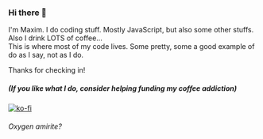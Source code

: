 ### Hi there 👋

I'm Maxim. I do coding stuff. Mostly JavaScript, but also some other stuffs.  
Also I drink LOTS of coffee...  
This is where most of my code lives. Some pretty, some a good example of do as I say, not as I do.

Thanks for checking in!

##### *(If you like what I do, consider helping funding my coffee addiction*)  
[![ko-fi](https://ko-fi.com/img/githubbutton_sm.svg)](https://ko-fi.com/A0A33KOGW)

###### Oxygen amirite?

<!--
**MaxTechnics/MaxTechnics** is a ✨ _special_ ✨ repository because its `README.md` (this file) appears on your GitHub profile.

Here are some ideas to get you started:

- 🔭 I’m currently working on ...
- 🌱 I’m currently learning ...
- 👯 I’m looking to collaborate on ...
- 🤔 I’m looking for help with ...
- 💬 Ask me about ...
- 📫 How to reach me: ...
- 😄 Pronouns: ...
- ⚡ Fun fact: ...
-->
